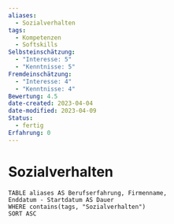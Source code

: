 ```yaml
---
aliases:
  - Sozialverhalten
tags:
  - Kompetenzen
  - Softskills
Selbsteinschätzung:
  - "Interesse: 5"
  - "Kenntnisse: 5"
Fremdeinschätzung:
  - "Interesse: 4"
  - "Kenntnisse: 4"
Bewertung: 4.5
date-created: 2023-04-04
date-modified: 2023-04-09
Status:
  - fertig
Erfahrung: 0
---
```

# Sozialverhalten

```dataview
TABLE aliases AS Berufserfahrung, Firmenname,
Enddatum - Startdatum AS Dauer
WHERE contains(tags, "Sozialverhalten")
SORT ASC
```